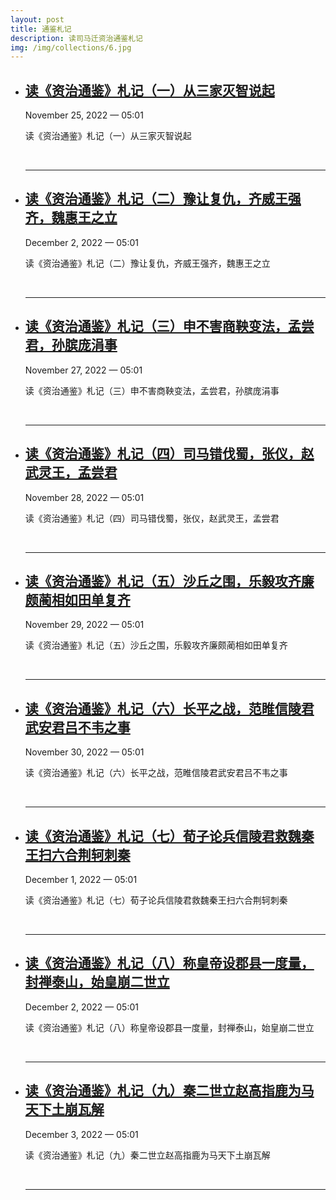```yaml
---
layout: post
title: 通鉴札记
description: 读司马迁资治通鉴札记
img: /img/collections/6.jpg
---
```


<ul class="post-list">
    <li>
        <h2><a class="post-title" href="/2022/11/25/%E8%AF%BB-%E8%B5%84%E6%B2%BB%E9%80%9A%E9%89%B4-%E6%9C%AD%E8%AE%B0-%E4%B8%80.html">读《资治通鉴》札记（一）从三家灭智说起</a></h2>
        <p class="post-meta">November 25, 2022 — 05:01</p>
        <p>读《资治通鉴》札记（一）从三家灭智说起</p>
        <br>
        <hr>
    </li>
	<li>
        <h2><a class="post-title" href="/2022/12/02/%E8%AF%BB-%E8%B5%84%E6%B2%BB%E9%80%9A%E9%89%B4-%E6%9C%AD%E8%AE%B0-%E4%BA%8C.html">读《资治通鉴》札记（二）豫让复仇，齐威王强齐，魏惠王之立</a></h2>
        <p class="post-meta">December 2, 2022 — 05:01</p>
        <p>读《资治通鉴》札记（二）豫让复仇，齐威王强齐，魏惠王之立</p>
        <br>
        <hr>
    </li>
	<li>
        <h2><a class="post-title" href="/2022/11/27/%E8%AF%BB-%E8%B5%84%E6%B2%BB%E9%80%9A%E9%89%B4-%E6%9C%AD%E8%AE%B0-%E4%B8%89.html">读《资治通鉴》札记（三）申不害商鞅变法，孟尝君，孙膑庞涓事</a></h2>
        <p class="post-meta">November 27, 2022 — 05:01</p>
        <p>读《资治通鉴》札记（三）申不害商鞅变法，孟尝君，孙膑庞涓事</p>
        <br>
        <hr>
    </li>
	<li>
        <h2><a class="post-title" href="/2022/11/28/%E8%AF%BB-%E8%B5%84%E6%B2%BB%E9%80%9A%E9%89%B4-%E6%9C%AD%E8%AE%B0-%E5%9B%9B.html">读《资治通鉴》札记（四）司马错伐蜀，张仪，赵武灵王，孟尝君</a></h2>
        <p class="post-meta">November 28, 2022 — 05:01</p>
        <p>读《资治通鉴》札记（四）司马错伐蜀，张仪，赵武灵王，孟尝君</p>
        <br>
        <hr>
    </li>
	<li>
        <h2><a class="post-title" href="/2022/11/29/%E8%AF%BB-%E8%B5%84%E6%B2%BB%E9%80%9A%E9%89%B4-%E6%9C%AD%E8%AE%B0-%E4%BA%94.html">读《资治通鉴》札记（五）沙丘之围，乐毅攻齐廉颇蔺相如田单复齐</a></h2>
        <p class="post-meta">November 29, 2022 — 05:01</p>
        <p>读《资治通鉴》札记（五）沙丘之围，乐毅攻齐廉颇蔺相如田单复齐</p>
        <br>
        <hr>
    </li>
	<li>
        <h2><a class="post-title" href="/2022/11/30/%E8%AF%BB-%E8%B5%84%E6%B2%BB%E9%80%9A%E9%89%B4-%E6%9C%AD%E8%AE%B0-%E5%85%AD.html">读《资治通鉴》札记（六）长平之战，范睢信陵君武安君吕不韦之事</a></h2>
        <p class="post-meta">November 30, 2022 — 05:01</p>
        <p>读《资治通鉴》札记（六）长平之战，范睢信陵君武安君吕不韦之事</p>
        <br>
        <hr>
    </li>
	<li>
        <h2><a class="post-title" href="/2022/12/01/%E8%AF%BB-%E8%B5%84%E6%B2%BB%E9%80%9A%E9%89%B4-%E6%9C%AD%E8%AE%B0-%E4%B8%83.html">读《资治通鉴》札记（七）荀子论兵信陵君救魏秦王扫六合荆轲刺秦</a></h2>
        <p class="post-meta">December 1, 2022 — 05:01</p>
        <p>读《资治通鉴》札记（七）荀子论兵信陵君救魏秦王扫六合荆轲刺秦</p>
        <br>
        <hr>
    </li>
	<li>
        <h2><a class="post-title" href="/2022/12/02/%E8%AF%BB-%E8%B5%84%E6%B2%BB%E9%80%9A%E9%89%B4-%E6%9C%AD%E8%AE%B0-%E5%85%AB.html">读《资治通鉴》札记（八）称皇帝设郡县一度量，封禅泰山，始皇崩二世立</a></h2>
        <p class="post-meta">December 2, 2022 — 05:01</p>
        <p>读《资治通鉴》札记（八）称皇帝设郡县一度量，封禅泰山，始皇崩二世立</p>
        <br>
        <hr>
    </li>
	<li>
        <h2><a class="post-title" href="/2022/12/03/%E8%AF%BB-%E8%B5%84%E6%B2%BB%E9%80%9A%E9%89%B4-%E6%9C%AD%E8%AE%B0-%E4%B9%9D.html">读《资治通鉴》札记（九）秦二世立赵高指鹿为马天下土崩瓦解</a></h2>
        <p class="post-meta">December 3, 2022 — 05:01</p>
        <p>读《资治通鉴》札记（九）秦二世立赵高指鹿为马天下土崩瓦解</p>
        <br>
        <hr>
    </li>
</ul>
